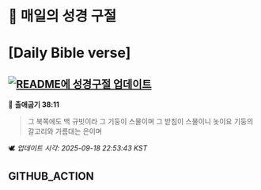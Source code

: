 # 🙏 매일의 성경 구절
# [Daily Bible verse]
## [![README에 성경구절 업데이트](https://github.com/DONGSUKA/first_test/actions/workflows/update-readme-bible.yml/badge.svg)](https://github.com/DONGSUKA/first_test/actions/workflows/update-readme-bible.yml)
<!-- START_BIBLE_VERSE -->
📖 **출애굽기 38:11**
> 그 북쪽에도 백 규빗이라 그 기둥이 스물이며 그 받침이 스물이니 놋이요 기둥의 갈고리와 가름대는 은이며

🕊️ _업데이트 시각: 2025-09-18 22:53:43 KST_
  <!-- END_BIBLE_VERSE -->
## GITHUB_ACTION
